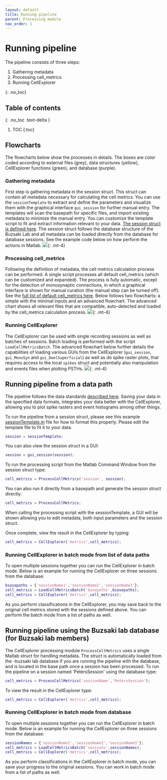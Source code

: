 ```yaml
---
layout: default
title: Running pipeline
parent: Processing module
nav_order: 1
---
```

# Running pipeline
The pipeline consists of three steps: 
1. Gathering metadata
2. Processing cell_metrics
3. Running CellExplorer

{: .no_toc}
## Table of contents
{: .no_toc .text-delta }

1. TOC
{:toc}

## Flowcharts
The flowcharts below show the processes in details. The boxes are color coded according to external files (grey), data structures (yellow), CellExplorer functions (green), and database (purple).

### Gathering metadata
First step is gathering metadata in the session struct. This struct can contain all metadata necessary for calculating the cell metrics. You can use the `sessionTemplate` to extract and define the parameters and visualize them with the graphical interface `gui_session` for further manual entry. The templates will scan the basepath for specific files, and import existing metadata to minimize the manual entry. You can customize the template script to fit and extract information relevant to your data. [The session struct is defined here]({{"/datastructure/data-structure-and-format/#session-metadata"|absolute_url}}). The session struct follows the database structure of the Buzsaki Lab and all metadata can be loaded directly from the database for database sessions. See the example code below on how perform the actions in Matlab.
![](https://buzsakilab.com/wp/wp-content/uploads/2020/05/Flowcharts_Metadata.png){: .mt-4}

### Processing cell_metrics
Following the definition of metadata, the cell metrics calculation process can be performed. A single script processes all default cell_metrics (which can be customized and expanded). The process is fully automatic, except for the detection of monosynaptic connections, in which a graphical interface is shown for manual curation (the manual step can be turned off). See the [full list of default cell_metrics here]({{"/datastructure/standard-cell-metrics/"|absolute_url}}). Below follows two flowcharts: a simple with the minimal inputs and an advanced flowchart. The advanced chart shows all relevant files that are compatible, auto-detected and loaded by the cell_metrics calculation process.
![](https://buzsakilab.com/wp/wp-content/uploads/2020/05/Flowcharts_ProcessingModule.png){: .mt-4}

### Running CellExplorer
The CellExplorer can be used with single recording sessions as well as batches of sessions. Batch loading is performed with the script `LoadCellMetricsBatch`. The advanced flowchart below further details the capabilities of loading various GUIs from the CellExplorer (`gui_session`, `gui_MonoSyn` and `gui_DeelSuperficial`) as well as do spike raster plots, that requires access to the local `spikes` struct and potentially also manipulation and events files when plotting PSTHs.
![](https://buzsakilab.com/wp/wp-content/uploads/2020/05/Flowcharts_GraphicalInterface.png){: .mt-4}

## Running pipeline from a data path
The pipeline follows the data standards [described here]({{"/datastructure/data-structure-and-format/"|absolute_url}}). Saving your data in the specified data formats, integrates your data better with the CellExplorer, allowing you to plot spike rasters and event histograms among other things.

To run the pipeline from a session struct, please see this example
[sessionTemplate.m](https://github.com/petersenpeter/CellExplorer/blob/master/calc_CellMetrics/sessionTemplate.m) file for how to format this properly. Please edit the template file to fit it to your data.
```m
session = sessionTemplate;
```
You can also view the session struct in a GUI:
```m
session = gui_session(session);
```

To run the processing script from the Matlab Command Window from the session struct type:
```m
cell_metrics = ProcessCellMetrics('session', session);
```
You can also run it directly from a basepath and generate the session struct directly:
```m
cell_metrics = ProcessCellMetrics;
```
When calling the processing script with the sessionTemplate, a GUI will be shown allowing you to edit  metadata, both input parameters and the session struct. 

Once complete, view the result in the CellExplorer by typing:
```m
cell_metrics = CellExplorer('metrics',cell_metrics);
```
### Running CellExplorer in batch mode from list of data paths
To open multiple sessions together you can run the CellExplorer in batch mode. Below is an example for running the CellExplorer on three sessions from the database:

```m
bsasepaths = {'sessionName1','sessionName2','sessionName3'};
cell_metrics = LoadCellMetricsBatch('basepaths',bsasepaths);
cell_metrics = CellExplorer('metrics',cell_metrics);
```
As you perform classifications in the CellExplorer, you may save back to the original cell metrics stored with the sessions defined above. You can perform the batch mode from a list of paths as well.

## Running pipeline using the Buzsaki lab database (for Buzsaki lab members)
The CellExplorer processing module `ProcessCellMetrics` uses a single Matlab struct for handling metadata. The struct is automatically loaded from the -buzsaki lab database if you are running the pipeline with the database, and is located in the base path once a session has been processed. To run the pipeline on a session named 'PetersSession' using the database type:
```m
cell_metrics = ProcessCellMetrics('sessionName','PetersSession');
```
To view the result in the CellExplorer type:
```m
cell_metrics = CellExplorer('metrics',cell_metrics);
```

### Running CellExplorer in batch mode from database
To open multiple sessions together you can run the CellExplorer in batch mode. Below is an example for running the CellExplorer on three sessions from the database:

```m
sessionNames = {'sessionName1','sessionName2','sessionName3'};
cell_metrics = LoadCellMetricsBatch('sessions',sessionNames);
cell_metrics = CellExplorer('metrics',cell_metrics);
```
As you perform classifications in the CellExplorer in batch mode, you can save your progress to the original sessions. You can work in batch mode from a list of paths as well.
